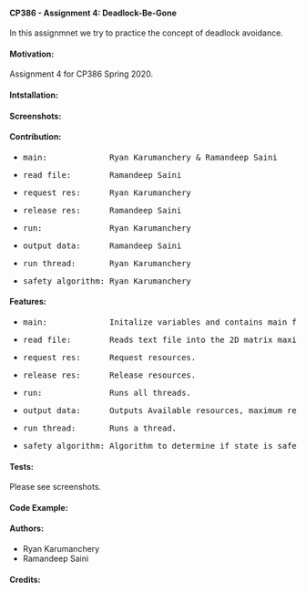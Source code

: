 #### CP386 - Assignment 4: Deadlock-Be-Gone
In this assignmnet we try to practice the concept of deadlock avoidance. 

#### Motivation: 
Assignment 4 for CP386 Spring 2020.
  
#### Intstallation:

#### Screenshots:

#### Contribution:
* <pre>main:             Ryan Karumanchery & Ramandeep Saini</pre>
* <pre>read_file:        Ramandeep Saini</pre>
* <pre>request_res:      Ryan Karumanchery</pre>
* <pre>release_res:      Ramandeep Saini</pre>
* <pre>run:              Ryan Karumanchery</pre>
* <pre>output_data:      Ramandeep Saini</pre>
* <pre>run_thread:       Ryan Karumanchery</pre>
* <pre>safety_algorithm: Ryan Karumanchery</pre>

#### Features:
* <pre>main:             Initalize variables and contains main function loop.</pre>     
* <pre>read_file:        Reads text file into the 2D matrix maximum.</pre>        
* <pre>request_res:      Request resources.</pre>        
* <pre>release_res:      Release resources.</pre>
* <pre>run:              Runs all threads.</pre>     
* <pre>output_data:      Outputs Available resources, maximum resources, allocation, and resources needed.</pre>
* <pre>run_thread:       Runs a thread.</pre>
* <pre>safety_algorithm: Algorithm to determine if state is safe.</pre>

#### Tests:
Please see screenshots.

#### Code Example:

#### Authors:
* Ryan Karumanchery
* Ramandeep Saini

#### Credits: